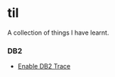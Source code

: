 # til
A collection of things I have learnt.

### DB2
  
  - [Enable DB2 Trace](db2/enable_db2_trace.md)
